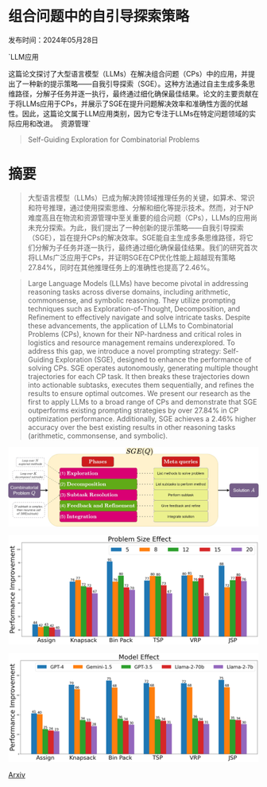 # 组合问题中的自引导探索策略

发布时间：2024年05月28日

`LLM应用

这篇论文探讨了大型语言模型（LLMs）在解决组合问题（CPs）中的应用，并提出了一种新的提示策略——自我引导探索（SGE）。这种方法通过自主生成多条思维路径，分解子任务并逐一执行，最终通过细化确保最佳结果。论文的主要贡献在于将LLMs应用于CPs，并展示了SGE在提升问题解决效率和准确性方面的优越性。因此，这篇论文属于LLM应用类别，因为它专注于LLMs在特定问题领域的实际应用和改进。` `资源管理`

> Self-Guiding Exploration for Combinatorial Problems

# 摘要

> 大型语言模型（LLMs）已成为解决跨领域推理任务的关键，如算术、常识和符号推理，通过使用探索思维、分解和细化等提示技术。然而，对于NP难度高且在物流和资源管理中至关重要的组合问题（CPs），LLMs的应用尚未充分探索。为此，我们提出了一种创新的提示策略——自我引导探索（SGE），旨在提升CPs的解决效率。SGE能自主生成多条思维路径，将它们分解为子任务并逐一执行，最终通过细化确保最佳结果。我们的研究首次将LLMs广泛应用于CPs，并证明SGE在CP优化性能上超越现有策略27.84%，同时在其他推理任务上的准确性也提高了2.46%。

> Large Language Models (LLMs) have become pivotal in addressing reasoning tasks across diverse domains, including arithmetic, commonsense, and symbolic reasoning. They utilize prompting techniques such as Exploration-of-Thought, Decomposition, and Refinement to effectively navigate and solve intricate tasks. Despite these advancements, the application of LLMs to Combinatorial Problems (CPs), known for their NP-hardness and critical roles in logistics and resource management remains underexplored. To address this gap, we introduce a novel prompting strategy: Self-Guiding Exploration (SGE), designed to enhance the performance of solving CPs. SGE operates autonomously, generating multiple thought trajectories for each CP task. It then breaks these trajectories down into actionable subtasks, executes them sequentially, and refines the results to ensure optimal outcomes. We present our research as the first to apply LLMs to a broad range of CPs and demonstrate that SGE outperforms existing prompting strategies by over 27.84% in CP optimization performance. Additionally, SGE achieves a 2.46% higher accuracy over the best existing results in other reasoning tasks (arithmetic, commonsense, and symbolic).

![组合问题中的自引导探索策略](../../../paper_images/2405.17950/idea_plot.jpg)

![组合问题中的自引导探索策略](../../../paper_images/2405.17950/sizes_effect.png)

![组合问题中的自引导探索策略](../../../paper_images/2405.17950/model_effect.png)

[Arxiv](https://arxiv.org/abs/2405.17950)